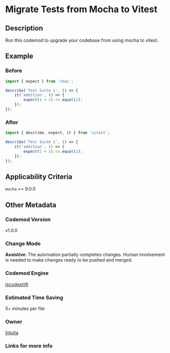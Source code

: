 # Migrate Tests from Mocha to Vitest

## Description

Run this codemod to upgrade your codebase from using mocha to vitest.

## Example

### Before

```ts
import { expect } from 'chai';

describe('Test Suite 1', () => {
	it('addition', () => {
		expect(1 + 1).to.equal(2);
	});
});
```

### After

```ts
import { describe, expect, it } from 'vitest';

describe('Test Suite 1', () => {
	it('addition', () => {
		expect(1 + 1).to.equal(2);
	});
});
```

## Applicability Criteria

`mocha` >= 9.0.0

## Other Metadata

### Codemod Version

v1.0.0

### Change Mode

**Assistive**: The automation partially completes changes. Human involvement is needed to make changes ready to be pushed and merged.

### **Codemod Engine**

[jscodeshift](https://github.com/facebook/jscodeshift)

### Estimated Time Saving

5+ minutes per file

### Owner

[Intuita](https://github.com/codemod-com)

### Links for more info
